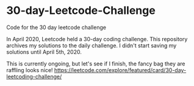 # 30-day-Leetcode-Challenge
Code for the 30 day leetcode challenge

In April 2020, Leetcode held a 30-day coding challenge.  This repository archives my solutions to the daily challenge. I didn't start saving my solutions until April 5th, 2020. 

This is currently ongoing, but let's see if I finish, the fancy bag they are raffling looks nice! 
https://leetcode.com/explore/featured/card/30-day-leetcoding-challenge/
